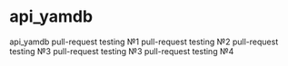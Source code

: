 # api_yamdb
api_yamdb
pull-request testing №1
pull-request testing №2
pull-request testing №3
pull-request testing №3
pull-request testing №4